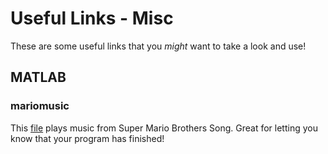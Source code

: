 # Useful Links - Misc

These are some useful links that you *might* want to take a look and use!

## MATLAB

### mariomusic

This [file](https://www.mathworks.com/matlabcentral/fileexchange/8442-theme-from-super-mario-brothers-song) plays music from Super Mario Brothers Song. Great for letting you know that your program has finished!



